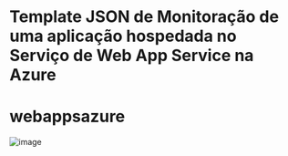 # Template JSON de Monitoração de uma aplicação hospedada no Serviço de Web App Service na Azure
# webappsazure
![image](https://github.com/rodrigocflorindo/webappsazure/assets/24444808/10231296-8ec4-45b3-b734-dff1ee11f475)

